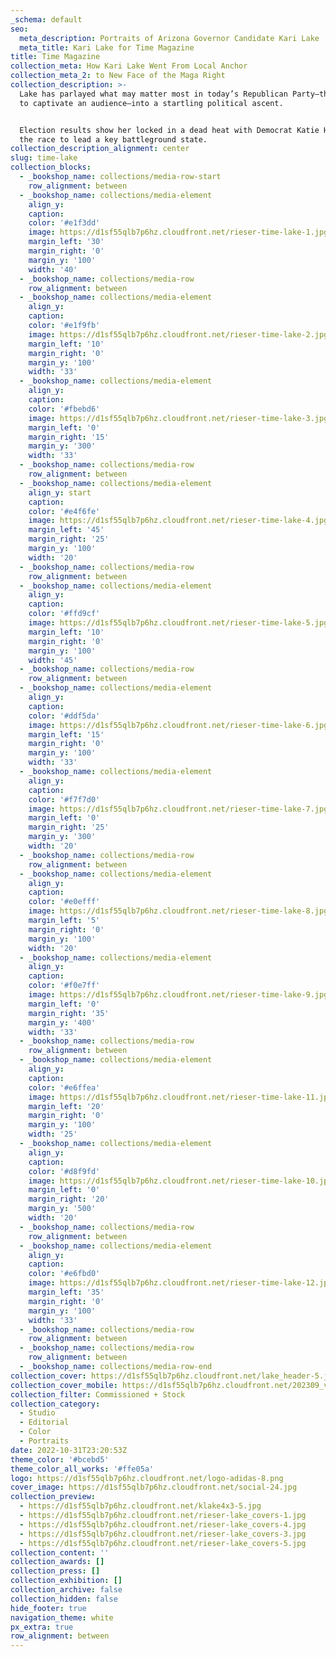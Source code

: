 ```yaml
---
_schema: default
seo:
  meta_description: Portraits of Arizona Governor Candidate Kari Lake
  meta_title: Kari Lake for Time Magazine
title: Time Magazine
collection_meta: How Kari Lake Went From Local Anchor
collection_meta_2: to New Face of the Maga Right
collection_description: >-
  Lake has parlayed what may matter most in today’s Republican Party—the ability
  to captivate an audience—into a startling political ascent.


  Election results show her locked in a dead heat with Democrat Katie Hobbs in
  the race to lead a key battleground state.
collection_description_alignment: center
slug: time-lake
collection_blocks:
  - _bookshop_name: collections/media-row-start
    row_alignment: between
  - _bookshop_name: collections/media-element
    align_y:
    caption:
    color: '#e1f3dd'
    image: https://d1sf55qlb7p6hz.cloudfront.net/rieser-time-lake-1.jpg
    margin_left: '30'
    margin_right: '0'
    margin_y: '100'
    width: '40'
  - _bookshop_name: collections/media-row
    row_alignment: between
  - _bookshop_name: collections/media-element
    align_y:
    caption:
    color: '#e1f9fb'
    image: https://d1sf55qlb7p6hz.cloudfront.net/rieser-time-lake-2.jpg
    margin_left: '10'
    margin_right: '0'
    margin_y: '100'
    width: '33'
  - _bookshop_name: collections/media-element
    align_y:
    caption:
    color: '#fbebd6'
    image: https://d1sf55qlb7p6hz.cloudfront.net/rieser-time-lake-3.jpg
    margin_left: '0'
    margin_right: '15'
    margin_y: '300'
    width: '33'
  - _bookshop_name: collections/media-row
    row_alignment: between
  - _bookshop_name: collections/media-element
    align_y: start
    caption:
    color: '#e4f6fe'
    image: https://d1sf55qlb7p6hz.cloudfront.net/rieser-time-lake-4.jpg
    margin_left: '45'
    margin_right: '25'
    margin_y: '100'
    width: '20'
  - _bookshop_name: collections/media-row
    row_alignment: between
  - _bookshop_name: collections/media-element
    align_y:
    caption:
    color: '#ffd9cf'
    image: https://d1sf55qlb7p6hz.cloudfront.net/rieser-time-lake-5.jpg
    margin_left: '10'
    margin_right: '0'
    margin_y: '100'
    width: '45'
  - _bookshop_name: collections/media-row
    row_alignment: between
  - _bookshop_name: collections/media-element
    align_y:
    caption:
    color: '#ddf5da'
    image: https://d1sf55qlb7p6hz.cloudfront.net/rieser-time-lake-6.jpg
    margin_left: '15'
    margin_right: '0'
    margin_y: '100'
    width: '33'
  - _bookshop_name: collections/media-element
    align_y:
    caption:
    color: '#f7f7d0'
    image: https://d1sf55qlb7p6hz.cloudfront.net/rieser-time-lake-7.jpg
    margin_left: '0'
    margin_right: '25'
    margin_y: '300'
    width: '20'
  - _bookshop_name: collections/media-row
    row_alignment: between
  - _bookshop_name: collections/media-element
    align_y:
    caption:
    color: '#e0efff'
    image: https://d1sf55qlb7p6hz.cloudfront.net/rieser-time-lake-8.jpg
    margin_left: '5'
    margin_right: '0'
    margin_y: '100'
    width: '20'
  - _bookshop_name: collections/media-element
    align_y:
    caption:
    color: '#f0e7ff'
    image: https://d1sf55qlb7p6hz.cloudfront.net/rieser-time-lake-9.jpg
    margin_left: '0'
    margin_right: '35'
    margin_y: '400'
    width: '33'
  - _bookshop_name: collections/media-row
    row_alignment: between
  - _bookshop_name: collections/media-element
    align_y:
    caption:
    color: '#e6ffea'
    image: https://d1sf55qlb7p6hz.cloudfront.net/rieser-time-lake-11.jpg
    margin_left: '20'
    margin_right: '0'
    margin_y: '100'
    width: '25'
  - _bookshop_name: collections/media-element
    align_y:
    caption:
    color: '#d8f9fd'
    image: https://d1sf55qlb7p6hz.cloudfront.net/rieser-time-lake-10.jpg
    margin_left: '0'
    margin_right: '20'
    margin_y: '500'
    width: '20'
  - _bookshop_name: collections/media-row
    row_alignment: between
  - _bookshop_name: collections/media-element
    align_y:
    caption:
    color: '#e6fbd0'
    image: https://d1sf55qlb7p6hz.cloudfront.net/rieser-time-lake-12.jpg
    margin_left: '35'
    margin_right: '0'
    margin_y: '100'
    width: '33'
  - _bookshop_name: collections/media-row
    row_alignment: between
  - _bookshop_name: collections/media-row
    row_alignment: between
  - _bookshop_name: collections/media-row-end
collection_cover: https://d1sf55qlb7p6hz.cloudfront.net/lake_header-5.jpg
collection_cover_mobile: https://d1sf55qlb7p6hz.cloudfront.net/202309_vertical-covers-2.jpg
collection_filter: Commissioned + Stock
collection_category:
  - Studio
  - Editorial
  - Color
  - Portraits
date: 2022-10-31T23:20:53Z
theme_color: '#bcebd5'
theme_color_all_works: '#ffe05a'
logo: https://d1sf55qlb7p6hz.cloudfront.net/logo-adidas-8.png
cover_image: https://d1sf55qlb7p6hz.cloudfront.net/social-24.jpg
collection_preview:
  - https://d1sf55qlb7p6hz.cloudfront.net/klake4x3-5.jpg
  - https://d1sf55qlb7p6hz.cloudfront.net/rieser-lake_covers-1.jpg
  - https://d1sf55qlb7p6hz.cloudfront.net/rieser-lake_covers-4.jpg
  - https://d1sf55qlb7p6hz.cloudfront.net/rieser-lake_covers-3.jpg
  - https://d1sf55qlb7p6hz.cloudfront.net/rieser-lake_covers-5.jpg
collection_content: ''
collection_awards: []
collection_press: []
collection_exhibition: []
collection_archive: false
collection_hidden: false
hide_footer: true
navigation_theme: white
px_extra: true
row_alignment: between
---
```

